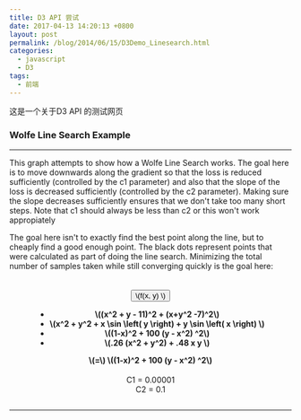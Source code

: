```yaml
---
title: D3 API 尝试
date: 2017-04-13 14:20:13 +0800
layout: post
permalink: /blog/2014/06/15/D3Demo_Linesearch.html
categories:
  - javascript
  - D3
tags:
  - 前端
---
```

这是一个关于D3 API 的测试网页


<body>
<div class="container">
<div class = "row"><div class="col-md-6 col-md-offset-3">

<h3> Wolfe Line Search Example </h3>
<hr>

<p> This graph attempts to show how a Wolfe Line Search works.
The goal here is to move downwards along the gradient so that
the loss is reduced sufficiently (controlled by the c1 parameter)
and also that the slope of the loss is decreased sufficiently (controlled by the
c2 parameter). Making sure the slope decreases sufficiently ensures that
we don't take too many short steps. Note that c1 should always be less than c2 or this won't work
appropiately</p>

<p>
The goal here isn't to exactly find the best point along the line, but to
cheaply find a good enough point. The black dots represent points that were calculated as part of doing the line
search. Minimizing the total number of samples taken while still converging
quickly is the goal here:</p>

<div id ="linesearch" >
<div style="text-align:center"><div style="display:inline-block;">
<h4>
    <div class="btn-group">
        <button type="button" class="btn btn-default dropdown-toggle" data-toggle="dropdown">
          <span class="function_sig">
                \(f(x, y) \)
            </span>
            <span class="caret"></span>
        </button>
        <ul class="dropdown-menu" role="menu">
            <li><a class="function_himmelblau">
                \((x^2 + y - 11)^2 + (x+y^2 -7)^2\)
            </a></li>
            <li><a class="function_flower">
                \(x^2 + y^2 + x \sin \left( y \right) + y \sin \left( x \right) \)
            </a></li>
            <li><a class="function_banana">
                \((1-x)^2 + 100 (y - x^2) ^2\)
            </a></li>
            <li><a class="function_matyas">
                \(.26 (x^2 + y^2)  + .48 x y \)
            </a></li>
        </ul>
    </div>
    <span>\(=\)</span>
    <span class="function_label">
        \((1-x)^2 + 100 (y - x^2) ^2\)
    </span>
</h4>
</div></div>

<div id="vis"></div>
<div class="row">
<form class="form-inline" role="form">
    <div class="form-group col-xs-6 col-md-6">
        <div style="text-align:center"><div style="display:inline-block;">
            <label class="r-only" for="c1">C1
                <span id="c1value">= 0.00001</span>
            </label>
        </div></div>
        <div id="c1"></div>
    </div>
    <div class="form-group col-xs-6 col-md-6">
        <div style="text-align:center"><div style="display:inline-block;">
            <label class="r-only" for="c2">C2
                <span id="c2value">= 0.1</span>
            </label>
        </div></div>
        <div id="c2"></div>
    </div>
</form>
</div>
<div style="text-align:center"><div style="display:inline-block;">
<div class="row">
    <div class ="iterations"></div>
</div>
</div></div>
</div>

<hr>
<br>

</div>
</div>

</body>

<script src="/js/jquery.min.js"></script>
<script src="/js/bootstrap.js"></script>
<script src="/js/d3.min.js"></script>
<script src="/js/fmin.js"></script>
<script src="/js/fmin_vis.js"></script>

<script>
var line_search_plot = new fmin_vis.LineSearchContour(d3.select("#linesearch"));
</script>

<script type="text/x-mathjax-config">
  MathJax.Hub.Config({
    showMathMenu: false,
    extensions: ["tex2jax.js"],
    jax: ["input/TeX", "output/HTML-CSS"],
    tex2jax: {
      inlineMath: [ ['$','$'], ["\\(","\\)"] ],
      displayMath: [ ['$$','$$'], ["\\[","\\]"] ],
      processEscapes: true
    },
    "HTML-CSS": { availableFonts: ["TeX"] }
  });
</script>
<script type="text/javascript" src="https://cdn.mathjax.org/mathjax/latest/MathJax.js"></script>